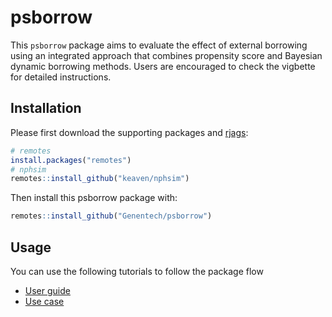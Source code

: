 # psborrow

This `psborrow` package aims to evaluate the effect of external borrowing using an integrated approach that combines propensity score and Bayesian dynamic borrowing methods. Users are encouraged to check the vigbette for detailed instructions.

## Installation

Please first download the supporting packages and [rjags](https://mcmc-jags.sourceforge.io/):

```r
# remotes
install.packages("remotes")
# nphsim
remotes::install_github("keaven/nphsim")
```
Then install this psborrow package with:

```r
remotes::install_github("Genentech/psborrow")
```

## Usage
You can use the following tutorials to follow the package flow

- [User guide](https://htmlpreview.github.io/?https://github.com/Genentech/psborrow/blob/master/vignettes/user_guide.html)
- [Use case](https://htmlpreview.github.io/?https://github.com/Genentech/psborrow/blob/master/vignettes/DLBCL_use_case.html)

